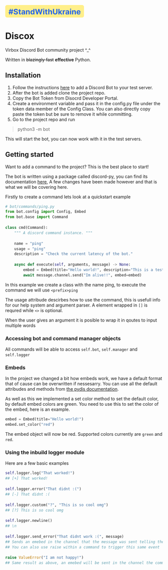 [![Stand With Ukraine](https://raw.githubusercontent.com/vshymanskyy/StandWithUkraine/main/badges/StandWithUkraine.svg)](https://stand-with-ukraine.pp.ua)

# Discox
Virbox Discord Bot community project ^\_^

Written in ~~blazingly fast~~ **effective** Python.

## Installation

1. Follow the instructions [here](https://discordpy.readthedocs.io/en/stable/discord.html) to add a Discord Bot to your test server.
2. After the bot is added clone the project repo.
3. Copy the Bot Token from Disocrd Developer Portal.
5. Create a environment variable and pass it in the config.py file under the token data member of the Config Class. You can also directly copy paste the token but be sure to remove it while committing. 
6. Go to the project repo and run
  > python3 -m bot


This will start the bot, you can now work with it in the test servers.

## Getting started

Want to add a command to the project? This is the best place to start!

The bot is written using a package called discord-py, you can find its documentation [here](https://discordpy.readthedocs.io/en/stable/api.html), A few changes have been made however and that is what we will be covering here.

Firstly to create a command lets look at a quickstart example

```py
# bot/commands/ping.py
from bot.config import Config, Embed
from bot.base import Command

class cmd(Command):
    """ A discord command instance. """

    name = "ping"
    usage = "ping"
    description = "Check the current latency of the bot."

    async def execute(self, arguments, message) -> None:
        embed = Embed(title="Hello world!", description="This is a test embed")
        await message.channel.send("Im alive!!", embed=embed)
```
In this example we create a class with the name ping, to execute the command we will use `<prefix>ping`

The usage attribude descirbes how to use the command, this is usefull info for our help system and argument parser. A element wrapped in `[]` is requred while `<>` is optional.

When the user gives an argument it is posible to wrap it in qoutes to input multiple words

### Accessing bot and command manager objects

All commands will be able to access `self.bot`, `self.manager` and `self.logger`

### Embeds

In the project we changed a bit how embeds work, we have a default format that of cause can be overwritten if nessesarry. You can use all the default attribudes and methods from [the pydis documentation](https://discordpy.readthedocs.io/en/stable/api.html?highlight=embed#discord.Embed).

As well as this we implemented a set color method to set the default color, by default embed colors are green. You need to use this to set the color of the embed, here is an example.

```py
embed = Embed(title="Hello world!")
embed.set_color("red")
```

The embed object will now be red. Supported colors currently are `green` and `red`.

### Using the inbuild logger module

Here are a few basic examples

```py
self.logger.log("That worked!")
## [+] That worked!

self.logger.error("That didnt :(")
## [-] That didnt :(

self.logger.custom("?", "This is so cool omg")
## [?] This is so cool omg

self.logger.newline()
## \n

self.logger.send_error("That didnt work :(", message)
## Sends an emebed in the channel that the message was sent telling the user there was an error
## You can also use raise within a command to trigger this same event

raise ValueError("I am not happy!")
## Same result as above, an emebed will be sent in the channel the command was triggered
```
